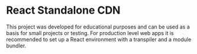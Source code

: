 # React Standalone CDN

This project was developed for educational purposes and can be used as a basis for small projects or testing.
For production level web apps it is recommended to set up a React environment with a transpiler and a module bundler. 
